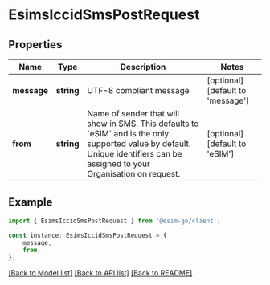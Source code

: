 # EsimsIccidSmsPostRequest


## Properties

Name | Type | Description | Notes
------------ | ------------- | ------------- | -------------
**message** | **string** | UTF-8 compliant message | [optional] [default to 'message']
**from** | **string** | Name of sender that will show in SMS.  This defaults to &#x60;eSIM&#x60; and is the only supported value by default. Unique identifiers can be assigned to your Organisation on request.  | [optional] [default to 'eSIM']

## Example

```typescript
import { EsimsIccidSmsPostRequest } from '@esim-go/client';

const instance: EsimsIccidSmsPostRequest = {
    message,
    from,
};
```

[[Back to Model list]](../README.md#documentation-for-models) [[Back to API list]](../README.md#documentation-for-api-endpoints) [[Back to README]](../README.md)
